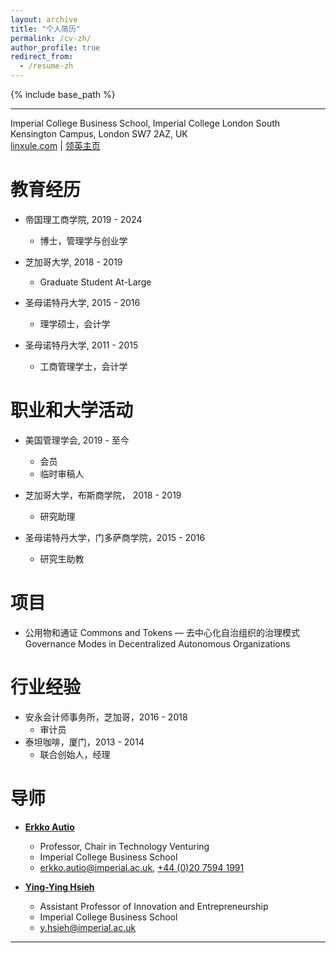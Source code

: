 ```yaml
---
layout: archive
title: "个人简历"
permalink: /cv-zh/
author_profile: true
redirect_from:
  - /resume-zh
---
```


{% include base_path %}

---
Imperial College Business School, Imperial College London
South Kensington Campus, London SW7 2AZ, UK </br>[linxule.com](https://linxule.com/) |  [领英主页](https://www.linkedin.com/in/linxule/?locale=zh_CN)

# 教育经历

* 帝国理工商学院, 2019 - 2024
  * 博士，管理学与创业学

* 芝加哥大学, 2018 - 2019
  * Graduate Student At-Large

* 圣母诺特丹大学, 2015 - 2016
  * 理学硕士，会计学

* 圣母诺特丹大学, 2011 - 2015
  * 工商管理学士，会计学

# 职业和大学活动

* 美国管理学会, 2019 - 至今
	* 会员
	* 临时审稿人

* 芝加哥大学，布斯商学院， 2018 - 2019
	* 研究助理

* 圣母诺特丹大学，门多萨商学院，2015 - 2016
	* 研究生助教


项目
====
- 公用物和通证 Commons and Tokens — 去中心化自治组织的治理模式 Governance Modes in Decentralized Autonomous Organizations

# 行业经验

* 安永会计师事务所，芝加哥，2016 - 2018
  * 审计员
* 泰坦咖啡，厦门，2013 - 2014
  * 联合创始人，经理


# 导师

* **[Erkko Autio](https://www.imperial.ac.uk/people/erkko.autio)**
	* Professor, Chair in Technology Venturing
	* Imperial College Business School
	* [erkko.autio@imperial.ac.uk](mailto:erkko.autio@imperial.ac.uk), [+44 (0)20 7594 1991](tel:44(0)2075941991)

* **[Ying-Ying Hsieh](https://www.imperial.ac.uk/people/y.hsieh)**
	* Assistant Professor of Innovation and Entrepreneurship
	* Imperial College Business School
	* [y.hsieh@imperial.ac.uk](mailto:y.hsieh@imperial.ac.uk)


----------------------------
